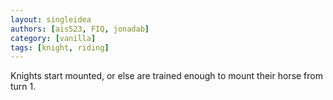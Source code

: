 ```yaml
---
layout: singleidea
authors: [ais523, FIQ, jonadab]
category: [vanilla]
tags: [knight, riding]
---
```

Knights start mounted, or else are trained enough to mount their horse from turn 1.
